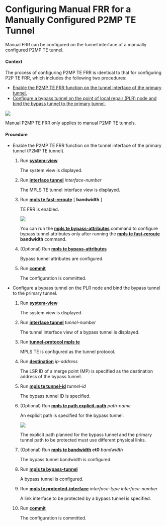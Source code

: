 Configuring Manual FRR for a Manually Configured P2MP TE Tunnel
===============================================================

Manual FRR can be configured on the tunnel interface of a manually configured P2MP TE tunnel.

#### Context

The process of configuring P2MP TE FRR is identical to that for configuring P2P TE FRR, which includes the following two procedures:

* [Enable the P2MP TE FRR function on the tunnel interface of the primary tunnel.](#EN-US_TASK_0172368213__steps-unordered_0368E8DC)
* [Configure a bypass tunnel on the point of local repair (PLR) node and bind the bypass tunnel to the primary tunnel.](#EN-US_TASK_0172368213__steps-unordered_0368FC64)

![](../../../../public_sys-resources/note_3.0-en-us.png) 

Manual P2MP TE FRR only applies to manual P2MP TE tunnels.




#### Procedure

* Enable the P2MP TE FRR function on the tunnel interface of the primary tunnel (P2MP TE tunnel).
  1. Run [**system-view**](cmdqueryname=system-view)
     
     
     
     The system view is displayed.
  2. Run [**interface tunnel**](cmdqueryname=interface+tunnel) *interface-number*
     
     
     
     The MPLS TE tunnel interface view is displayed.
  3. Run [**mpls te fast-reroute**](cmdqueryname=mpls+te+fast-reroute) [ **bandwidth** ]
     
     
     
     TE FRR is enabled.
     
     
     
     ![](../../../../public_sys-resources/note_3.0-en-us.png) 
     
     You can run the [**mpls te bypass-attributes**](cmdqueryname=mpls+te+bypass-attributes) command to configure bypass tunnel attributes only after running the [**mpls te fast-reroute**](cmdqueryname=mpls+te+fast-reroute) **bandwidth** command.
  4. (Optional) Run [**mpls te bypass-attributes**](cmdqueryname=mpls+te+bypass-attributes)
     
     
     
     Bypass tunnel attributes are configured.
  5. Run [**commit**](cmdqueryname=commit)
     
     
     
     The configuration is committed.
* Configure a bypass tunnel on the PLR node and bind the bypass tunnel to the primary tunnel.
  1. Run [**system-view**](cmdqueryname=system-view)
     
     
     
     The system view is displayed.
  2. Run [**interface tunnel**](cmdqueryname=interface+tunnel) *tunnel-number*
     
     
     
     The tunnel interface view of a bypass tunnel is displayed.
  3. Run [**tunnel-protocol mpls te**](cmdqueryname=tunnel-protocol+mpls+te)
     
     
     
     MPLS TE is configured as the tunnel protocol.
  4. Run [**destination**](cmdqueryname=destination) *ip-address*
     
     
     
     The LSR ID of a merge point (MP) is specified as the destination address of the bypass tunnel.
  5. Run [**mpls te tunnel-id**](cmdqueryname=mpls+te+tunnel-id) *tunnel-id*
     
     
     
     The bypass tunnel ID is specified.
  6. (Optional) Run [**mpls te path explicit-path**](cmdqueryname=mpls+te+path+explicit-path) *path-name*
     
     
     
     An explicit path is specified for the bypass tunnel.
     
     
     
     ![](../../../../public_sys-resources/note_3.0-en-us.png) 
     
     The explicit path planned for the bypass tunnel and the primary tunnel path to be protected must use different physical links.
  7. (Optional) Run [**mpls te bandwidth**](cmdqueryname=mpls+te+bandwidth) **ct0** *bandwidth*
     
     
     
     The bypass tunnel bandwidth is configured.
  8. Run [**mpls te bypass-tunnel**](cmdqueryname=mpls+te+bypass-tunnel)
     
     
     
     A bypass tunnel is configured.
  9. Run [**mpls te protected-interface**](cmdqueryname=mpls+te+protected-interface) *interface-type* *interface-number*
     
     
     
     A link interface to be protected by a bypass tunnel is specified.
  10. Run [**commit**](cmdqueryname=commit)
      
      
      
      The configuration is committed.